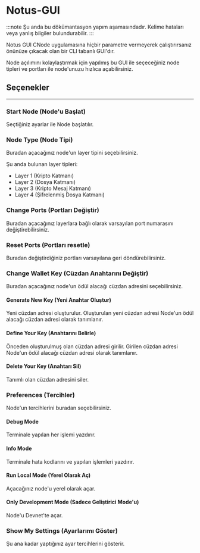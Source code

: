 # Notus-GUI

:::note
Şu anda bu dökümantasyon yapım aşamasındadır. Kelime hataları veya yanlış bilgiler bulundurabilir.
:::

Notus GUI CNode uygulamasına hiçbir parametre vermeyerek çalıştırırsanız önünüze çıkacak olan bir CLI tabanlı GUI'dır.

Node açılımını kolaylaştırmak için yapılmış bu GUI ile seçeceğiniz node tipleri ve portları ile node'unuzu hızlıca açabilirsiniz.

## Seçenekler

---

### Start Node (Node'u Başlat)

Seçtiğiniz ayarlar ile Node başlatılır.

### Node Type (Node Tipi)

Buradan açacağınız node'un layer tipini seçebilirsiniz.

Şu anda bulunan layer tipleri:

- Layer 1 (Kripto Katmanı)
- Layer 2 (Dosya Katmanı)
- Layer 3 (Kripto Mesaj Katmanı)
- Layer 4 (Şifrelenmiş Dosya Katmanı)

### Change Ports (Portları Değiştir)

Buradan açacağınız layerlara bağlı olarak varsayılan port numarasını değiştirebilirsiniz.

### Reset Ports (Portları resetle)

Buradan değiştirdiğiniz portları varsayılana geri döndürebilirsiniz.

### Change Wallet Key (Cüzdan Anahtarını Değiştir)

Buradan açacağınız node'un ödül alacağı cüzdan adresini seçebilirsiniz.

#### Generate New Key (Yeni Anahtar Oluştur)

Yeni cüzdan adresi oluşturulur. Oluşturulan yeni cüzdan adresi Node'un ödül alacağı cüzdan adresi olarak tanımlanır.

#### Define Your Key (Anahtarını Belirle)

Önceden oluşturulmuş olan cüzdan adresi girilir. Girilen cüzdan adresi Node'un ödül alacağı cüzdan adresi olarak tanımlanır.

#### Delete Your Key (Anahtarı Sil)

Tanımlı olan cüzdan adresini siler.

### Preferences (Tercihler)

Node'un tercihlerini buradan seçebilirsiniz.

#### Debug Mode

Terminale yapılan her işlemi yazdırır.

#### Info Mode

Terminale hata kodlarını ve yapılan işlemleri yazdırır.

#### Run Local Mode (Yerel Olarak Aç)

Açacağınız node'u yerel olarak açar.

#### Only Development Mode (Sadece Geliştirici Mode'u)

Node'u Devnet'te açar.

### Show My Settings (Ayarlarımı Göster)

Şu ana kadar yaptığınız ayar tercihlerini gösterir.

